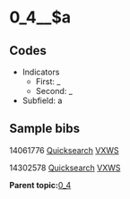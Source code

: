 # 0\_4\_\_$a

## Codes

-   Indicators
    -   First: \_
    -   Second: \_
-   Subfield: a

## Sample bibs

14061776 [Quicksearch](https://search.library.yale.edu/catalog/14061776) [VXWS](http://prodorbis.library.yale.edu:7014/vxws/GetHoldingsService?bibId=14061776)

14302578 [Quicksearch](https://search.library.yale.edu/catalog/14302578) [VXWS](http://prodorbis.library.yale.edu:7014/vxws/GetHoldingsService?bibId=14302578)

**Parent topic:**[0\_4](../../tags/0_4/0_4.md)

